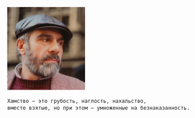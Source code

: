 <!--2019-06-22 22:28:39-->
<img src="sergey_dovlatov.jpg">

    Хамство — это грубость, наглость, нахальство, 
    вместе взятые, но при этом — умноженные на безнаказанность.
